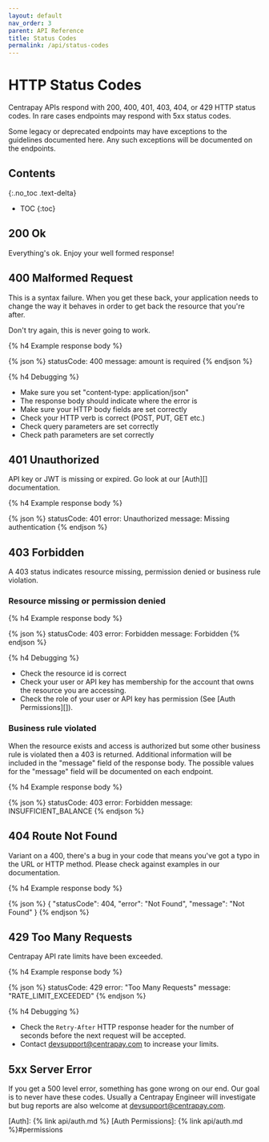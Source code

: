 ```yaml
---
layout: default
nav_order: 3
parent: API Reference
title: Status Codes
permalink: /api/status-codes
---
```


# HTTP Status Codes

Centrapay APIs respond with 200, 400, 401, 403, 404, or 429 HTTP status codes.
In rare cases endpoints may respond with 5xx status codes.

Some legacy or deprecated endpoints may have exceptions to the guidelines
documented here. Any such exceptions will be documented on the endpoints.

## Contents
{:.no_toc .text-delta}

* TOC
{:toc}


## 200 Ok

Everything's ok. Enjoy your well formed response!

## 400 Malformed Request

This is a syntax failure. When you get these back, your application needs to change the way it
behaves in order to get back the resource that you're after.

Don't try again, this is never going to work.

{% h4 Example response body %}

{% json %}
  statusCode: 400
  message: amount is required
{% endjson %}

{% h4 Debugging %}

* Make sure you set "content-type: application/json"
* The response body should indicate where the error is
* Make sure your HTTP body fields are set correctly
* Check your HTTP verb is correct (POST, PUT, GET etc.)
* Check query parameters are set correctly
* Check path parameters are set correctly

## 401 Unauthorized

API key or JWT is missing or expired. Go look at our [Auth][] documentation.

{% h4 Example response body %}

{% json %}
  statusCode: 401
  error: Unauthorized
  message: Missing authentication
{% endjson %}


## 403 Forbidden

A 403 status indicates resource missing, permission denied or
business rule violation.

### Resource missing or permission denied

{% h4 Example response body %}

{% json %}
  statusCode: 403
  error: Forbidden
  message: Forbidden
{% endjson %}

{% h4 Debugging %}

* Check the resource id is correct
* Check your user or API key has membership for the account that owns the resource you are accessing.
* Check the role of your user or API key has permission (See [Auth Permissions][]).

### Business rule violated

When the resource exists and access is authorized but some other business rule
is violated then a 403 is returned. Additional information will be included in
the "message" field of the response body. The possible values for the "message"
field will be documented on each endpoint.

{% h4 Example response body %}

{% json %}
  statusCode: 403
  error: Forbidden
  message: INSUFFICIENT_BALANCE
{% endjson %}


## 404 Route Not Found

Variant on a 400, there's a bug in your code that means you've got a typo in
the URL or HTTP method. Please check against examples in our documentation.

{% h4 Example response body %}

{% json %}
{
  "statusCode": 404,
  "error": "Not Found",
  "message": "Not Found"
}
{% endjson %}

## 429 Too Many Requests

Centrapay API rate limits have been exceeded.

{% h4 Example response body %}

{% json %}
  statusCode: 429
  error: "Too Many Requests"
  message: "RATE_LIMIT_EXCEEDED"
{% endjson %}

{% h4 Debugging %}

 * Check the `Retry-After` HTTP response header for the number of seconds
   before the next request will be accepted.
 * Contact [devsupport@centrapay.com]() to increase your limits.


## 5xx Server Error

If you get a 500 level error, something has gone wrong on our end. Our goal is
to never have these codes. Usually a Centrapay Engineer will investigate but
bug reports are also welcome at [devsupport@centrapay.com]().


[Auth]: {% link api/auth.md %}
[Auth Permissions]: {% link api/auth.md %}#permissions
